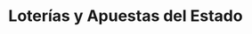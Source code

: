---
title: "Loterías y Apuestas del Estado"
url: /tarragona/loterias-y-apuestas-del-estado/
shop: Lotterie
---